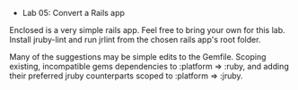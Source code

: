 * Lab 05: Convert a Rails app

Enclosed is a very simple rails app.  Feel free to bring your own for
this lab.  Install jruby-lint and run jrlint from the chosen rails
app's root folder.

Many of the suggestions may be simple edits to the Gemfile.  Scoping
existing, incompatible gems dependencies to :platform => :ruby, and
adding their preferred jruby counterparts scoped to :platform => :jruby.


